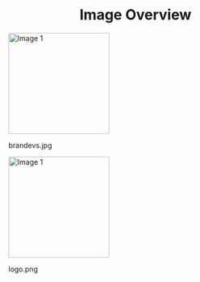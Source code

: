 <h1 style ="text-align: center;"> Image Overview </h1>
<div>
<div>
<img src="https://media.evkx.net/multimedia/models/vinfast/brandevs_xst.jpg" alt="Image 1" style="width: 200px;">
<p>brandevs.jpg</p>
</div>
<div>
<img src="https://media.evkx.net/multimedia/models/vinfast/logo_xst.png" alt="Image 1" style="width: 200px;">
<p>logo.png</p>
</div>
</div>
